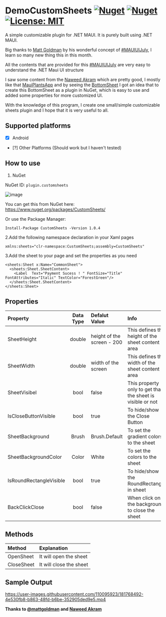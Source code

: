 # DemoCustomSheets [![Nuget](https://img.shields.io/nuget/v/CustomSheets?logo=Nuget)](https://www.nuget.org/packages/CustomSheets) [![Nuget](https://img.shields.io/nuget/dt/CustomSheets)](https://www.nuget.org/packages/CustomSheets) [![License: MIT](https://img.shields.io/badge/License-MIT-green.svg)](https://opensource.org/licenses/MIT)


A simple customizable plugin for .NET MAUI. It is purely built using .NET MAUI.

Big thanks to [Matt Goldman](https://github.com/matt-goldman) by his wonderful concept of [#MAUIUIJuly](https://goforgoldman.com/2022/05/19/maui-ui-july.html), I learn so many new thing this in this month.

All the contents that are provided for this [#MAUIUIJuly](https://goforgoldman.com/2022/05/19/maui-ui-july.html) are very easy to understand the .NET Maui UI structure

I saw some content from the [Naweed Akram](https://github.com/naweed/) which are pretty good, I mostly like that [MauiPlantsApp](https://github.com/naweed/MauiPlanets/) and by seeing the [BottomSheet](https://blogs.xgenoapps.com/post/2022/07/23/maui-bottom-sheet) I got an idea that to create this BottomSheet as a plugin in NuGet, which is easy to use and added some properties for more customized UI.

With the knowledge of this program, I create one small/simple customizable sheets plugin and I hope that it is very useful to all.

## Supported platforms

- [x] Android
- [?] Other Platforms (Should work but I haven't tested)

## How to use

1. NuGet

NuGet ID: `plugin.customsheets`

![image](https://user-images.githubusercontent.com/110095923/181755596-673a4117-c84d-4360-a3a7-a502f7f002bd.png)

You can get this from NuGet here: https://www.nuget.org/packages/CustomSheets/

Or use the Package Manager:
```
Install-Package CustomSheets -Version 1.0.4
```

2.Add the following namespace declaration in your Xaml pages

```
xmlns:sheets="clr-namespace:CustomSheets;assembly=CustomSheets"
```
3.Add the sheet to your page and set the properties as you need

```
<sheets:Sheet x:Name="CommonSheet">
  <sheets:Sheet.SheetContent>
    <Label  Text="Payment Sucess ! " FontSize="Title" FontAttributes="Italic" TextColor="ForestGreen"/>
  </sheets:Sheet.SheetContent>
</sheets:Sheet>
```
## Properties
| Property | Data Type | Defalut Value| Info |
| :--- | :----: | :--- | :--- |
| SheetHeight | double | height of the screen - 200 | This defines the height of the sheet content area |
| SheetWidth | double | width of the screen | This defines the width of the sheet content area |
| SheetVisibel | bool | false | This property only to get that the sheet is visible or not |
| IsCloseButtonVisible | bool | true | To hide/show the Close Button |
| SheetBackground | Brush | Brush.Default | To set the gradient colors to the sheet |
| SheetBackgroundColor | Color | White | To set the colors to the sheet |
| IsRoundRectangleVisible | bool | true | To hide/show the RoundRectangel in sheet |
| BackClickClose | bool | false | When click on the background to close the sheet |

## Methods
| Method | Explanation |
| :--- | :--- |
| OpenSheet | It will open the sheet |
| CloseSheet | It will close the sheet |

## Sample Output

https://user-images.githubusercontent.com/110095923/181768492-4e530fb8-b863-48fd-b6be-352905ded9e5.mp4

**Thanks to [@mattgoldman](https://twitter.com/mattgoldman/) and [Naweed Akram](https://twitter.com/xgeno)**
